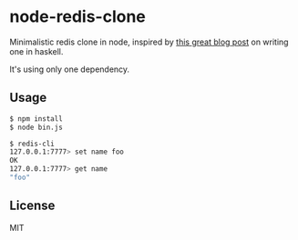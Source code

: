 
# node-redis-clone

  Minimalistic redis clone in node, inspired by [this great blog post](http://honza.ca/2015/09/building-a-redis-clone-in-haskell) on writing one in haskell.

  It's using only one dependency.

## Usage

```bash
$ npm install
$ node bin.js
```

```bash
$ redis-cli
127.0.0.1:7777> set name foo
OK
127.0.0.1:7777> get name
"foo"
```

## License

  MIT

